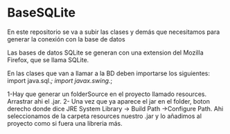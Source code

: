 # BaseSQLite
En este repositorio se va a subir las clases y demás que necesitamos para generar la conexión con la base de datos

Las bases de datos SQLite se generan con una extension del Mozilla Firefox, que se llama SQLite.

En las clases que van a llamar a la BD deben importarse los siguientes:
import java.sql.*;
import javax.swing.*;


1-Hay que generar un folderSource en el proyecto llamado resources. Arrastrar ahi el .jar.
2- Una vez que ya aparece el jar en el folder, boton derecho donde dice JRE System Library -> Build Path ->Configure Path.
Ahi seleccionamos de la carpeta resources nuestro .jar y lo añadimos al proyecto como si fuera una libreria más.
